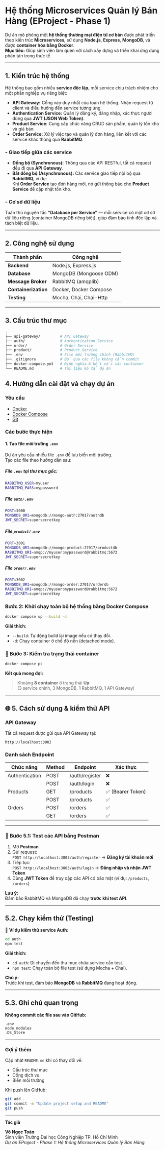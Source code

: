 #  Hệ thống Microservices Quản lý Bán Hàng (EProject - Phase 1)

Dự án mô phỏng một **hệ thống thương mại điện tử cơ bản** được phát triển theo kiến trúc **Microservices**, sử dụng **Node.js**, **Express**, **MongoDB**, và được **container hóa bằng Docker**.  
 **Mục tiêu:** Giúp sinh viên làm quen với cách xây dựng và triển khai ứng dụng phân tán trong thực tế.

---

##  1. Kiến trúc hệ thống

Hệ thống bao gồm nhiều **service độc lập**, mỗi service chịu trách nhiệm cho một phần nghiệp vụ riêng biệt:

- **API Gateway:** Cổng vào duy nhất của toàn hệ thống. Nhận request từ client và điều hướng đến service tương ứng.  
- **Authentication Service:** Quản lý đăng ký, đăng nhập, xác thực người dùng qua **JWT (JSON Web Token)**.  
- **Product Service:** Cung cấp chức năng CRUD sản phẩm, quản lý tồn kho và giá bán.  
- **Order Service:** Xử lý việc tạo và quản lý đơn hàng, liên kết với các service khác thông qua **RabbitMQ**.


### - Giao tiếp giữa các service

- **Đồng bộ (Synchronous):** Thông qua các API RESTful, tất cả request đều đi qua **API Gateway**.  
- **Bất đồng bộ (Asynchronous):** Các service giao tiếp nội bộ qua **RabbitMQ**, ví dụ:  
  Khi **Order Service** tạo đơn hàng mới, nó gửi thông báo cho **Product Service** để cập nhật tồn kho.


### - Cơ sở dữ liệu

Tuân thủ nguyên tắc **“Database per Service”** — mỗi service có một cơ sở dữ liệu riêng (container MongoDB riêng biệt), giúp đảm bảo tính độc lập và tách biệt dữ liệu.

---

##  2. Công nghệ sử dụng

| Thành phần | Công nghệ |
|-------------|-----------|
| **Backend** | Node.js, Express.js |
| **Database** | MongoDB (Mongoose ODM) |
| **Message Broker** | RabbitMQ (amqplib) |
| **Containerization** | Docker, Docker Compose |
| **Testing** | Mocha, Chai, Chai-Http |

---

##  3. Cấu trúc thư mục

```bash
.
├── api-gateway/         # API Gateway
├── auth/                # Authentication Service
├── order/               # Order Service
├── product/             # Product Service
├── .env                 # File môi trường chính (RabbitMQ)
├── .gitignore           # Bỏ qua các file không cần commit
├── docker-compose.yml   # Định nghĩa & kết nối các container
└── README.md            # Tài liệu mô tả dự án
```

##  4. Hướng dẫn cài đặt và chạy dự án


###  **Yêu cầu**

- [Docker](https://www.docker.com/)
- [Docker Compose](https://docs.docker.com/compose/)
- [Git](https://git-scm.com/)

###  **Các bước thực hiện**

#### **1. Tạo file môi trường `.env`**

Dự án yêu cầu nhiều file `.env` để lưu biến môi trường.  
Tạo các file theo hướng dẫn sau:


#####  **File `.env` tại thư mục gốc:**
```bash
RABBITMQ_USER=myuser
RABBITMQ_PASS=mypassword
```

#####  **File `auth/.env`**
```bash
PORT=3000
MONGODB_URI=mongodb://mongo-auth:27017/authdb
JWT_SECRET=supersecretkey
```

#####  **File `product/.env`**
```bash
PORT=3001
MONGODB_URI=mongodb://mongo-product:27017/productdb
RABBITMQ_URI=amqp://myuser:mypassword@rabbitmq:5672
JWT_SECRET=supersecretkey
```

#####  **File `order/.env`**
```bash
PORT=3002
MONGODB_URI=mongodb://mongo-order:27017/orderdb
RABBITMQ_URI=amqp://myuser:mypassword@rabbitmq:5672
JWT_SECRET=supersecretkey
```


###  **Bước 2: Khởi chạy toàn bộ hệ thống bằng Docker Compose**
```bash
docker compose up --build -d
```
 **Giải thích:**
- `--build`: Tự động build lại image nếu có thay đổi.
- `-d`: Chạy container ở chế độ nền (detached mode).


### 🔹 **Bước 3: Kiểm tra trạng thái container**
```bash
docker compose ps
```
**Kết quả mong đợi:**
> Khoảng **8 container** ở trạng thái **Up**  
> (3 service chính, 3 MongoDB, 1 RabbitMQ, 1 API Gateway)

---

## 🌐 **5. Cách sử dụng & kiểm thử API**

###  API Gateway
Tất cả request được gửi qua API Gateway tại:
```
http://localhost:3003
```

###  **Danh sách Endpoint**

| Chức năng | Method | Endpoint | Xác thực |
|------------|---------|-----------|-----------|
| Authentication | POST | /auth/register | ❌ |
|  | POST | /auth/login | ❌ |
| Products | GET | /products | ✅ (Bearer Token) |
|  | POST | /products | ✅ |
| Orders | POST | /orders | ✅ |
|  | GET | /orders | ✅ |

---

### 🔹 **Bước 5.1: Test các API bằng Postman**

1. Mở **Postman**
2. Gửi request:  
   `POST http://localhost:3003/auth/register` → **Đăng ký tài khoản mới**
3. Tiếp tục:  
   `POST http://localhost:3003/auth/login` → **Đăng nhập và nhận JWT Token**
4. Dùng **JWT Token** để truy cập các API có bảo mật (ví dụ: `/products`, `/orders`)

 **Lưu ý:**  
Đảm bảo RabbitMQ và MongoDB đã chạy **trước khi test API**.

---

##  **5.2. Chạy kiểm thử (Testing)**

🔹 **Ví dụ kiểm thử service Auth:**
```bash
cd auth
npm test
```
 **Giải thích:**
- `cd auth`: Di chuyển đến thư mục chứa service cần test.  
- `npm test`: Chạy toàn bộ file test (sử dụng Mocha + Chai).

 **Chú ý:**  
Trước khi test, đảm bảo **MongoDB** và **RabbitMQ** đang hoạt động.

---

##  **5.3. Ghi chú quan trọng**
 **Không commit các file sau vào GitHub:**
```
.env
node_modules
.DS_Store
```

---

###  **Gợi ý thêm**

Cập nhật `README.md` khi có thay đổi về:
- Cấu trúc thư mục
- Cổng dịch vụ
- Biến môi trường

Khi push lên GitHub:
```bash
git add .
git commit -m "Update project setup and README"
git push
```

---

 **Tác giả**

**Võ Ngọc Toàn**  
 Sinh viên Trường Đại học Công Nghiệp TP. Hồ Chí Minh  
 *Dự án EProject - Phase 1: Hệ thống Microservices Quản lý Bán Hàng*
